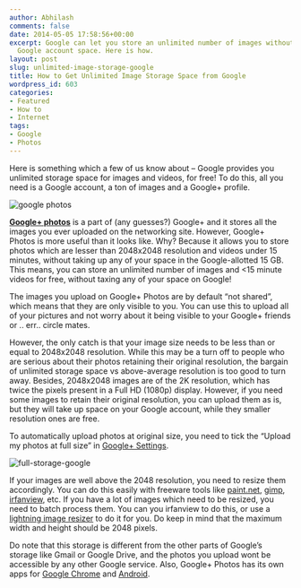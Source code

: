 ```yaml
---
author: Abhilash
comments: false
date: 2014-05-05 17:58:56+00:00
excerpt: Google can let you store an unlimited number of images without taxing your
  Google account space. Here is how.
layout: post
slug: unlimited-image-storage-google
title: How to Get Unlimited Image Storage Space from Google
wordpress_id: 603
categories:
- Featured
- How to
- Internet
tags:
- Google
- Photos
---
```


Here is something which a few of us know about – Google provides you unlimited storage space for images and videos, for free! To do this, all you need is a Google account, a ton of images and a Google+ profile.

![google photos](https://techcovered.github.io/images/googlephotos.png)

**[Google+ photos](https://plus.google.com/photos)** is a part of (any guesses?) Google+ and it stores all the images you ever uploaded on the networking site. However, Google+ Photos is more useful than it looks like. Why? Because it allows you to store photos which are lesser than 2048x2048 resolution and videos under 15 minutes, without taking up any of your space in the Google-allotted 15 GB. This means, you can store an unlimited number of images and <15 minute videos for free, without taxing any of your space on Google!

The images you upload on Google+ Photos are by default “not shared”, which means that they are only visible to you. You can use this to upload all of your pictures and not worry about it being visible to your Google+ friends or .. err.. circle mates.

However, the only catch is that your image size needs to be less than or equal to 2048x2048 resolution. While this may be a turn off to people who are serious about their photos retaining their original resolution, the bargain of unlimited storage space vs above-average resolution is too good to turn away. Besides, 2048x2048 images are of the 2K resolution, which has twice the pixels present in a Full HD (1080p) display. However, if you need some images to retain their original resolution, you can upload them as is, but they will take up space on your Google account, while they smaller resolution ones are free.

To automatically upload photos at original size, you need to tick the “Upload my photos at full size” in [Google+ Settings](https://plus.google.com/settings?hl=en).

![full-storage-google](https://techcovered.github.io/images/full-storage-google.png)

If your images are well above the 2048 resolution, you need to resize them accordingly. You can do this easily with freeware tools like [paint.net](http://getpaint.net), [gimp](http://www.gimp.org/), [irfanview](http://www.irfanview.com/), etc. If you have a lot of images which need to be resized, you need to batch process them. You can you irfanview to do this, or use a [lightning image resizer](http://www.softpedia.com/get/Multimedia/Graphic/Graphic-Others/Lightning-Image-Resizer.shtml) to do it for you. Do keep in mind that the maximum width and height should be 2048 pixels.

Do note that this storage is different from the other parts of Google’s storage like Gmail or Google Drive, and the photos you upload wont be accessible by any other Google service. Also, Google+ Photos has its own apps for [Google Chrome](https://chrome.google.com/webstore/detail/google%20-photos/efjnaogkjbogokcnohkmnjdojkikgobo) and [Android](https://play.google.com/store/apps/details?id=com.google.android.apps.plus).
